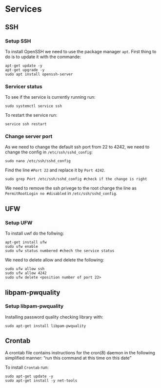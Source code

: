 # Services

## SSH

### Setup SSH

To install OpenSSH we need to use the package manager ``apt``. First thing to do is to update it with the commande:

```shell
apt-get update -y
apt-get upgrade -y
sudo apt install openssh-server
```

### Servicer status

To see if the service is currently running run:

```shell
sudo systemctl service ssh
```

To restart the service run:

```shell
service ssh restart
```

### Change server port

As we need to change the default ssh port from 22 to 4242, we need to change the config in ``/etc/ssh/sshd_config``:

```shell
sudo nano /etc/ssh/sshd_config
```

Find the line ``#Port 22`` and replace it by ``Port 4242``.

```shell
sudo grep Port /etc/ssh/sshd_config #check if the change is right
```

We need to remove the ssh privege to the root change the line as ``PermitRootLogin no #disabled`` in ``/etc/ssh/sshd_config``.

## UFW

### Setup UFW

To install uwf do the follwing:

```shell
apt-get install ufw
sudo ufw enable
sudo ufw status numbered #chech the service status
```

We need to delete allow and delete the following:

```shell
sudo ufw allow ssh
sudo ufw allow 4242
sudo ufw delete <position number of port 22>
```

## libpam-pwquality

### Setup libpam-pwquality

Installing password quality checking library with:

```shell
sudo apt-get install libpam-pwquality
```

## Crontab

A crontab file contains instructions for the cron(8) daemon in the following simplified manner: “run this command at this time on this date”

To install ``Crontab`` run:

```shell
sudo apt-get update -y
sudo apt-get install -y net-tools
```
